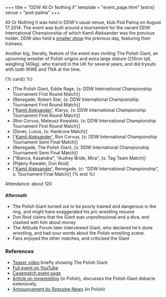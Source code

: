 +++
title = "DDW All Or Nothing II"
template = "event_page.html"
[extra]
venue = "pod-palma"
+++

All Or Nothing II was held in DDW's usual venue, klub Pod Palmą on August 17 2014. The event was built around a tournament for the vacant DDW International Championship of which Kamil Aleksander was the previous holder. DDW also held a [smaller show](@/e/2014-08-16-ddw-pokaz-adeptow.md) the previous day, featuring their trainees.

Another big, literally, feature of the event was inviting The Polish Giant, an upcoming wrestler of Polish origins and extra large stature (210cm tall, weighing 140kg), who trained in the UK for several years, and did tryouts with both WWE and TNA at the time.

{% card() %}
- [The Polish Giant, Eddie Rage, {s: DDW International Championship Tournament First
      Round Match}]
- [Renegade, Robert Star, {s: DDW International Championship Tournament First Round
      Match}]
- ['[Kamil Aleksander](@/w/kamil-aleksander.md)', Klarys, {s: DDW International Championship
      Tournament First Round Match}]
- [Ron Corvus, Mateusz Kowalski, {s: DDW International Championship Tournament First
      Round Match}]
- [Dover, Luxus, {s: Hardcore Match}]
- ['[Kamil Aleksander](@/w/kamil-aleksander.md)', Ron Corvus, {s: DDW International
      Championship Tournament Semi Final Match}]
- [Renegade, The Polish Giant, {s: DDW International Championship Tournament Semi
      Final Match}]
- ["Bianca, Kasandra", "Audrey Bride, Mira", {s: Tag Team Match}]
- [Piękny Kawaler, Don Roid]
- ['[Kamil Aleksander](@/w/kamil-aleksander.md)', Renegade, {c: "DDW International
      Championship", s: Tournament Final Match}]
{% end %}

Attendance: about 120

#### Aftermath

* The Polish Giant turned out to be poorly trained and dangerous in the ring, and
  might have exaggerated his pro wrestling resume
* Don Roid claims that the Giant was unprofessional and a diva, and clashed with him about money
* The Attitude Forum later interviewed Giant, who declared he's done wrestling, and had sour words about the Polish wrestling scene.
* Fans enjoyed the other matches, and criticised the Giant

### References

* [Teaser video](https://www.youtube.com/watch?v=kOoraLZT5B4) briefly showing The Polish Giant
* [Full event on YouTube](https://www.youtube.com/watch?v=gsW9gQdWysU)
* [Cagematch event page](https://www.cagematch.net/?id=1&nr=115942)
* [Article on mywrestling](https://mywrestling.com.pl/historia-polskiego-wrestlingu-5-powstanie-maniac-zone-wrestling-afera-z-polish-giantem-przeprowadzka-ddw-do-gdanska/) (in Polish), discusses the Polish Giant debacle extensively.
* [Announcement by Rzeszów News](http://rzeszow-news.pl/wrestling-powraca-rzeszowa-zabraknie-brutalnej-walki/) (in Polish)
